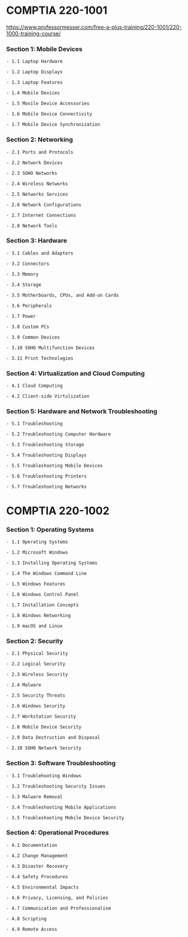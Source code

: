 # COMPTIA 220-1001
  https://www.professormesser.com/free-a-plus-training/220-1001/220-1000-training-course/
  
  ### Section 1: Mobile Devices
    
    - 1.1 Laptop Hardware
    
    - 1.2 Laptop Displays
    
    - 1.3 Laptop Features
    
    - 1.4 Mobile Devices
    
    - 1.5 Movile Device Accessories
    
    - 1.6 Mobile Device Connectivity
    
    - 1.7 Mobile Device Synchronization

  ### Section 2: Networking

    - 2.1 Ports and Protocols

    - 2.2 Network Devices

    - 2.3 SOHO Networks

    - 2.4 Wireless Networks

    - 2.5 Networks Services

    - 2.6 Network Configurations

    - 2.7 Internet Connections

    - 2.8 Network Tools

  ### Section 3: Hardware

    - 3.1 Cables and Adapters

    - 3.2 Connectors

    - 3.3 Memory

    - 3.4 Storage

    - 3.5 Motherboards, CPUs, and Add-on Cards

    - 3.6 Peripherals

    - 3.7 Power

    - 3.8 Custom PCs

    - 3.9 Common Devices

    - 3.10 SOHO Multifunction Devices

    - 3.11 Print Technologies

  ### Section 4: Virtualization and Cloud Computing

    - 4.1 Cloud Computing

    - 4.2 Client-side Virtulization

  ### Section 5: Hardware and Network Troubleshooting

    - 5.1 Troubleshooting

    - 5.2 Troubleshooting Computer Hardware

    - 5.3 Troubleshooting Storage

    - 5.4 Troubleshooting Displays

    - 5.5 Troubleshooting Mobile Devices

    - 5.6 Troubleshooting Printers

    - 5.7 Troubleshooting Networks

# COMPTIA 220-1002

  ### Section 1: Operating Systems

    - 1.1 Operating Systems

    - 1.2 Microsoft Windows

    - 1.3 Installing Operating Systems

    - 1.4 The Windows Command Line

    - 1.5 Windows Features

    - 1.6 Windows Control Panel

    - 1.7 Installation Concepts

    - 1.8 Windows Networking

    - 1.9 macOS and Linux
  
  ### Section 2: Security

    - 2.1 Physical Security

    - 2.2 Logical Security

    - 2.3 Wireless Security

    - 2.4 Malware

    - 2.5 Security Threats

    - 2.6 Windows Security

    - 2.7 Workstation Security

    - 2.8 Mobile Device Security

    - 2.9 Data Destruction and Disposal

    - 2.10 SOHO Network Security
  
  ### Section 3: Software Troubleshooting

    - 3.1 Troublehooting Windows

    - 3.2 Troubleshooting Security Issues

    - 3.3 Malware Removal

    - 3.4 Troubleshooting Mobile Applications

    - 3.5 Troubleshooting Mobile Device Security
  
  ### Section 4: Operational Procedures

    - 4.1 Documentation

    - 4.2 Change Management

    - 4.3 Disaster Recovery

    - 4.4 Safety Procedures

    - 4.5 Environmental Impacts

    - 4.6 Privacy, Licensing, and Policies

    - 4.7 Communication and Professionalism

    - 4.8 Scripting

    - 4.9 Remote Access